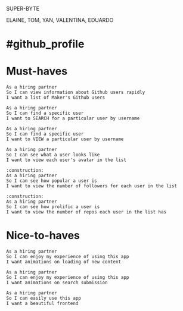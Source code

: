 SUPER-BYTE

ELAINE, TOM, YAN, VALENTINA, EDUARDO

#github_profile
================


Must-haves
==========

```
As a hiring partner
So I can view information about Github users rapidly
I want a list of Maker's Github users
```

```
As a hiring partner
So I can find a specific user
I want to SEARCH for a particular user by username
```
```
As a hiring partner
So I can find a specific user
I want to VIEW a particular user by username
```
```
As a hiring partner
So I can see what a user looks like
I want to view each user's avatar in the list
```
```
:construction:
As a hiring partner
So I can see how popular a user is
I want to view the number of followers for each user in the list
```
```
:construction:
As a hiring partner
So I can see how prolific a user is
I want to view the number of repos each user in the list has
```

Nice-to-haves
=============

```
As a hiring partner
So I can enjoy my experience of using this app
I want animations on loading of new content
```
```
As a hiring partner
So I can enjoy my experience of using this app
I want animations on search submission
```
```
As a hiring partner
So I can easily use this app
I want a beautiful frontend
```
